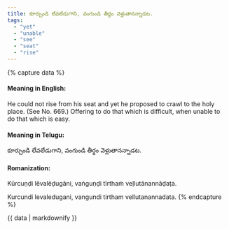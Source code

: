 ```yaml
---
title: కూర్చుండి లేవలేడుగాని, వంగుండి తీర్థం వెళ్లుతానన్నాడట.
tags:
  - "yet"
  - "unable"
  - "see"
  - "seat"
  - "rise"
---
```


{% capture data %}
#### Meaning in English:
He could not rise from his seat and yet he proposed to crawl to the holy place.
(See No. 669.)
Offering to do that which is difficult, when unable to do that which is easy.

#### Meaning in Telugu:
కూర్చుండి లేవలేడుగాని, వంగుండి తీర్థం వెళ్లుతానన్నాడట.

#### Romanization:
Kūrcuṇḍi lēvalēḍugāni, vaṅguṇḍi tīrthaṁ veḷlutānannāḍaṭa.

Kurcundi levaledugani, vangundi tirtham vellutanannadata.
{% endcapture %}

{{ data | markdownify }}

